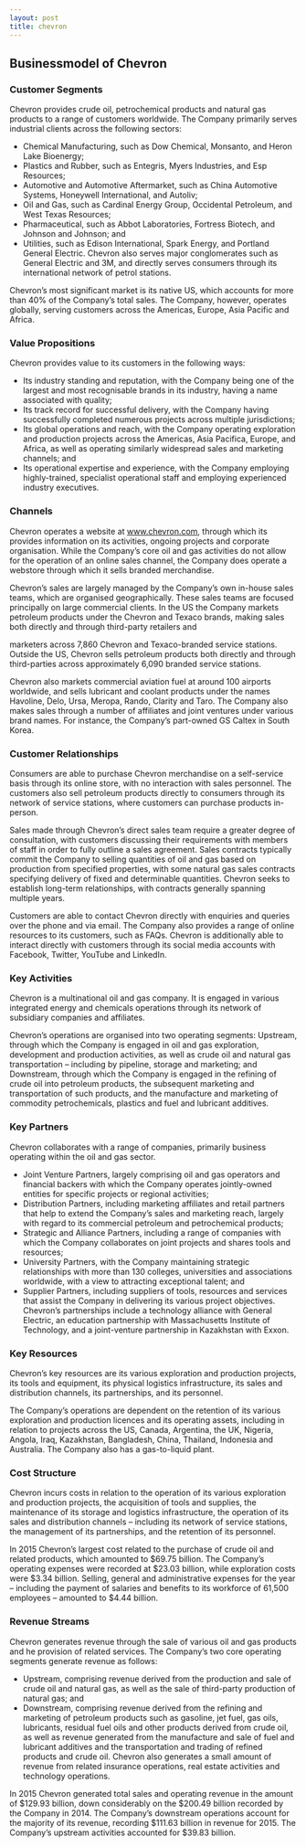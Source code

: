 ```yaml
---
layout: post
title: chevron
---
```


Businessmodel of Chevron
-------------------------

### Customer Segments

Chevron provides crude oil, petrochemical products and natural gas products to a range of customers worldwide. The Company primarily serves industrial clients across the following sectors:

 * Chemical Manufacturing, such as Dow Chemical, Monsanto, and Heron Lake Bioenergy;
* Plastics and Rubber, such as Entegris, Myers Industries, and Esp Resources;
* Automotive and Automotive Aftermarket, such as China Automotive Systems, Honeywell International, and Autoliv;
* Oil and Gas, such as Cardinal Energy Group, Occidental Petroleum, and West Texas Resources;
* Pharmaceutical, such as Abbot Laboratories, Fortress Biotech, and Johnson and Johnson; and
* Utilities, such as Edison International, Spark Energy, and Portland General Electric.
 Chevron also serves major conglomerates such as General Electric and 3M, and directly serves consumers through its international network of petrol stations.

Chevron’s most significant market is its native US, which accounts for more than 40% of the Company’s total sales. The Company, however, operates globally, serving customers across the Americas, Europe, Asia Pacific and Africa.

### Value Propositions

Chevron provides value to its customers in the following ways:

 * Its industry standing and reputation, with the Company being one of the largest and most recognisable brands in its industry, having a name associated with quality;
* Its track record for successful delivery, with the Company having successfully completed numerous projects across multiple jurisdictions;
* Its global operations and reach, with the Company operating exploration and production projects across the Americas, Asia Pacifica, Europe, and Africa, as well as operating similarly widespread sales and marketing channels; and
* Its operational expertise and experience, with the Company employing highly-trained, specialist operational staff and employing experienced industry executives.
 ### Channels

Chevron operates a website at www.chevron.com, through which its provides information on its activities, ongoing projects and corporate organisation. While the Company’s core oil and gas activities do not allow for the operation of an online sales channel, the Company does operate a webstore through which it sells branded merchandise.

Chevron’s sales are largely managed by the Company’s own in-house sales teams, which are organised geographically. These sales teams are focused principally on large commercial clients. In the US the Company markets petroleum products under the Chevron and Texaco brands, making sales both directly and through third-party retailers and

marketers across 7,860 Chevron and Texaco-branded service stations. Outside the US, Chevron sells petroleum products both directly and through third-parties across approximately 6,090 branded service stations.

Chevron also markets commercial aviation fuel at around 100 airports worldwide, and sells lubricant and coolant products under the names Havoline, Delo, Ursa, Meropa, Rando, Clarity and Taro. The Company also makes sales through a number of affiliates and joint ventures under various brand names. For instance, the Company’s part-owned GS Caltex in South Korea.

### Customer Relationships

Consumers are able to purchase Chevron merchandise on a self-service basis through its online store, with no interaction with sales personnel. The customers also sell petroleum products directly to consumers through its network of service stations, where customers can purchase products in-person.

Sales made through Chevron’s direct sales team require a greater degree of consultation, with customers discussing their requirements with members of staff in order to fully outline a sales agreement. Sales contracts typically commit the Company to selling quantities of oil and gas based on production from specified properties, with some natural gas sales contracts specifying delivery of fixed and determinable quantities. Chevron seeks to establish long-term relationships, with contracts generally spanning multiple years.

Customers are able to contact Chevron directly with enquiries and queries over the phone and via email. The Company also provides a range of online resources to its customers, such as FAQs. Chevron is additionally able to interact directly with customers through its social media accounts with Facebook, Twitter, YouTube and LinkedIn.

### Key Activities

Chevron is a multinational oil and gas company. It is engaged in various integrated energy and chemicals operations through its network of subsidiary companies and affiliates.

Chevron’s operations are organised into two operating segments: Upstream, through which the Company is engaged in oil and gas exploration, development and production activities, as well as crude oil and natural gas transportation – including by pipeline, storage and marketing; and Downstream, through which the Company is engaged in the refining of crude oil into petroleum products, the subsequent marketing and transportation of such products, and the manufacture and marketing of commodity petrochemicals, plastics and fuel and lubricant additives.

### Key Partners

Chevron collaborates with a range of companies, primarily business operating within the oil and gas sector.

 * Joint Venture Partners, largely comprising oil and gas operators and financial backers with which the Company operates jointly-owned entities for specific projects or regional activities;
* Distribution Partners, including marketing affiliates and retail partners that help to extend the Company’s sales and marketing reach, largely with regard to its commercial petroleum and petrochemical products;
* Strategic and Alliance Partners, including a range of companies with which the Company collaborates on joint projects and shares tools and resources;
* University Partners, with the Company maintaining strategic relationships with more than 130 colleges, universities and associations worldwide, with a view to attracting exceptional talent; and
* Supplier Partners, including suppliers of tools, resources and services that assist the Company in delivering its various project objectives.
 Chevron’s partnerships include a technology alliance with General Electric, an education partnership with Massachusetts Institute of Technology, and a joint-venture partnership in Kazakhstan with Exxon.

### Key Resources

Chevron’s key resources are its various exploration and production projects, its tools and equipment, its physical logistics infrastructure, its sales and distribution channels, its partnerships, and its personnel.

The Company’s operations are dependent on the retention of its various exploration and production licences and its operating assets, including in relation to projects across the US, Canada, Argentina, the UK, Nigeria, Angola, Iraq, Kazakhstan, Bangladesh, China, Thailand, Indonesia and Australia. The Company also has a gas-to-liquid plant.

### Cost Structure

Chevron incurs costs in relation to the operation of its various exploration and production projects, the acquisition of tools and supplies, the maintenance of its storage and logistics infrastructure, the operation of its sales and distribution channels – including its network of service stations, the management of its partnerships, and the retention of its personnel.

In 2015 Chevron’s largest cost related to the purchase of crude oil and related products, which amounted to $69.75 billion. The Company’s operating expenses were recorded at $23.03 billion, while exploration costs were $3.34 billion. Selling, general and administrative expenses for the year – including the payment of salaries and benefits to its workforce of 61,500 employees – amounted to $4.44 billion.

### Revenue Streams

Chevron generates revenue through the sale of various oil and gas products and he provision of related services. The Company’s two core operating segments generate revenue as follows:

 * Upstream, comprising revenue derived from the production and sale of crude oil and natural gas, as well as the sale of third-party production of natural gas; and
* Downstream, comprising revenue derived from the refining and marketing of petroleum products such as gasoline, jet fuel, gas oils, lubricants, residual fuel oils and other products derived from crude oil, as well as revenue generated from the manufacture and sale of fuel and lubricant additives and the transportation and trading of refined products and crude oil.
 Chevron also generates a small amount of revenue from related insurance operations, real estate activities and technology operations.

In 2015 Chevron generated total sales and operating revenue in the amount of $129.93 billion, down considerably on the $200.49 billion recorded by the Company in 2014. The Company’s downstream operations account for the majority of its revenue, recording $111.63 billion in revenue for 2015. The Company’s upstream activities accounted for $39.83 billion.
